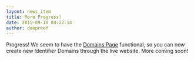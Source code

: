 ```yaml
---
layout: news_item
title: More Progress!
date: 2015-09-10 04:22:14
author: deepreef
---
```


Progress!  We seem to have the [Domains Page] functional, so you can now create new Identifier Domains through the live website. More coming soon!

[Domains Page]: http://bioguid.org/domains
